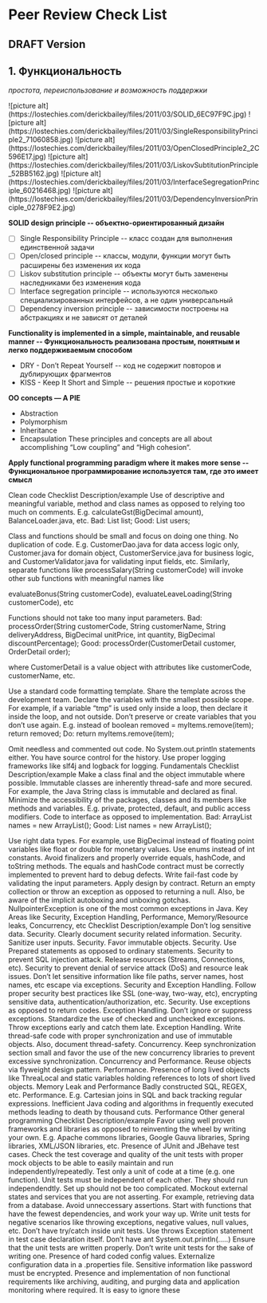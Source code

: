 # Peer Review Check List 
## DRAFT Version

## 1. Функциональность
*простота, переиспользование и возможность поддержки*

<p> ![picture alt](https://lostechies.com/derickbailey/files/2011/03/SOLID_6EC97F9C.jpg)
![picture alt](https://lostechies.com/derickbailey/files/2011/03/SingleResponsibilityPrinciple2_71060858.jpg) 
![picture alt](https://lostechies.com/derickbailey/files/2011/03/OpenClosedPrinciple2_2C596E17.jpg)
![picture alt](https://lostechies.com/derickbailey/files/2011/03/LiskovSubtitutionPrinciple_52BB5162.jpg)
![picture alt](https://lostechies.com/derickbailey/files/2011/03/InterfaceSegregationPrinciple_60216468.jpg)
![picture alt](https://lostechies.com/derickbailey/files/2011/03/DependencyInversionPrinciple_0278F9E2.jpg)
</p>

**SOLID design principle -- объектно-ориентированный дизайн**
- [ ] Single Responsibility Principle -- класс создан для выполнения единственной задачи
- [ ] Open/closed principle -- классы, модули, функции могут быть расширены без изменения их кода
- [ ] Liskov substitution principle -- объекты могут быть заменены наследниками без изменения кода
- [ ] Interface segregation principle -- используются несколько специализированных интерфейсов, а не один универсальный
- [ ] Dependency inversion principle -- зависимости построены на абстракциях и не зависят от деталей

**Functionality is implemented in a simple, maintainable, and reusable manner -- Функциональность реализована простым, понятным и легко поддерживаемым способом**
- DRY - Don’t Repeat Yourself -- код не содержит повторов и дублирующих фрагментов
- KISS - Keep It Short and Simple -- решения простые и короткие

**OO concepts — A PIE**
- Abstraction
- Polymorphism
- Inheritance
- Encapsulation 
These principles and concepts are all about accomplishing “Low coupling” and “High cohesion“.

**Apply functional programming paradigm where it makes more sense -- Функциональное программирование используется там, где это имеет смысл**


Clean code
Checklist	Description/example
Use of descriptive and meaningful variable, method and class names as opposed to relying too much on comments.	E.g. calculateGst(BigDecimal amount), BalanceLoader.java, etc.
Bad: List list;
Good: List<String> users;

Class and functions should be small and focus on doing one thing. No duplication of code.	E.g. CustomerDao.java for data access logic only, Customer.java for domain object, CustomerService.java for business logic, and CustomerValidator.java for validating input fields, etc.
Similarly, separate functions like processSalary(String customerCode) will invoke other sub functions with meaningful names like

evaluateBonus(String customerCode),
evaluateLeaveLoading(String customerCode), etc

Functions should not take too many input parameters.	Bad: processOrder(String customerCode, String customerName, String deliveryAddress, BigDecimal unitPrice, int quantity, BigDecimal discountPercentage);
Good: processOrder(CustomerDetail customer, OrderDetail order);

where CustomerDetail is a value object with attributes like customerCode, customerName, etc.

Use a standard code formatting template.	Share the template across the development team.
Declare the variables with the smallest possible scope.	For example, if a variable “tmp” is used only inside a loop, then declare it inside the loop, and not outside.
Don’t preserve or create variables that you don’t use again.	E.g. instead of boolean removed = myItems.remove(item); return removed;
Do:  return myItems.remove(item);

Omit needless and commented out code. No System.out.println statements either.	You have source control for the history. Use proper logging frameworks like slf4j and logback for logging.
Fundamentals
Checklist
Description/example
Make a class final and the object immutable where possible.	Immutable classes are inherently thread-safe and more secured. For example, the Java String class is immutable and declared as final.
Minimize the accessibility of the packages, classes and its members like methods and variables.	E.g. private, protected, default, and public access modifiers.
Code to interface as opposed to implementation.	Bad: ArrayList<String> names = new ArrayList<String>();
Good: List<String> names = new ArrayList<String>();

Use right data types.	For example, use BigDecimal instead of floating point variables like float or double for monetary values. Use enums instead of int constants.
Avoid finalizers and properly override equals, hashCode, and toString methods.	The equals and hashCode contract must be correctly implemented to prevent hard to debug defects.
Write fail-fast code by validating the input parameters.	Apply design by contract.
Return an empty collection or throw an exception as opposed to returning a null. Also, be aware of the implicit autoboxing and unboxing gotchas.	 NullpointerException is one of the most common exceptions in Java.
Key Areas like Security, Exception Handling, Performance, Memory/Resource leaks, Concurrency, etc
Checklist
Description/example
Don’t log sensitive data.	 Security.
Clearly document security related information.	 Security.
Sanitize user inputs.	 Security.
Favor immutable objects.	 Security.
Use Prepared statements as opposed to ordinary statements.	 Security to prevent SQL injection attack.
Release resources (Streams, Connections, etc).	 Security to prevent denial of service attack (DoS) and resource leak issues.
Don’t let sensitive information like file paths, server names, host names, etc escape via exceptions.	Security and Exception Handling.
Follow proper security best practices like SSL (one-way, two-way, etc), encrypting sensitive data, authentication/authorization, etc.	Security.
Use exceptions as opposed to return codes.	Exception Handling.
Don’t ignore or suppress exceptions. Standardize the use of checked and unchecked exceptions. Throw exceptions early and catch them late.	Exception Handling.
Write thread-safe code with proper synchronization and use of immutable objects. Also, document thread-safety.	Concurrency.
Keep synchronization section small and favor the use of the new concurrency libraries to prevent excessive synchronization.	Concurrency and Performance.
Reuse objects via flyweight design pattern.	Performance.
Presence of long lived objects like ThreaLocal and static variables holding references to lots of short lived objects.	Memory Leak and Performance
Badly constructed SQL, REGEX, etc.	Performance. E.g. Cartesian joins in SQL and back tracking regular expressions.
Inefficient Java coding and algorithms in frequently executed methods leading to death by thousand cuts.	Performance
Other general programming
Checklist	Description/example
Favor using well proven frameworks and libraries as opposed to reinventing the wheel by writing your own.	E.g. Apache commons libraries, Google Gauva libraries, Spring libraries, XML/JSON libraries, etc.
Presence of JUnit and JBehave test cases.	Check the test coverage and quality of the unit tests with proper mock objects to be able to easily maintain and run independently/repeatedly.
Test only a unit of code at a time (e.g. one function).
Unit tests must be independent of each other. They should run independendtly.
Set up should not be too complicated.
Mockout external states and services that you are not asserting. For example, retrieving data from a database.
Avoid unneccessary assertions.
Start with functions that have the fewest dependencies, and work your way up.
Write unit tests for negative scenarios like throwing exceptions, negative values, null values, etc.
Don’t have try/catch inside unit tests. Use throws Exception statement in test case declaration itself.
Don’t have ant System.out.println(…..)
Ensure that the unit tests are written properly.	Don’t write unit tests for the sake of writing one.
Presence of hard coded config values.	Externalize configuration data in a .properties file. Sensitive information like password must be encrypted.
Presence and implementation of non functional requirements like archiving, auditing, and purging data and application monitoring where required.	It is easy to ignore these